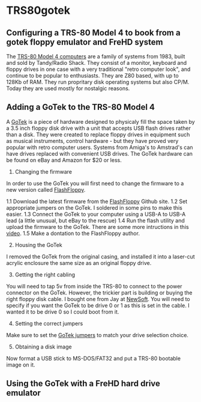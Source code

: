 # TRS80gotek
## Configuring a TRS-80 Model 4 to book from a gotek floppy emulator and FreHD system

The [TRS-80 Model 4 computers](https://en.wikipedia.org/wiki/TRS-80_Model_4) are a family of systems from 1983, built and sold by Tandy/Radio Shack. They consist of a monitor, keyboard and floppy drives in one case with a very traditional "retro computer look", and continue to be popular to enthusiasts. They are Z80 based, with up to 128Kb of RAM. They run propritary disk operating systems but also CP/M. Today they are used mostly for nostalgic reasons.

## Adding a GoTek to the TRS-80 Model 4

A [GoTek](http://www.gotekemulator.com) is a piece of hardware designed to physicaly fill the space taken by a 3.5 inch floppy disk drive with a unit that accepts USB flash drives rather than a disk. They were created to replace floppy drives in equipment such as musical instruments, control hardware - but they have proved very popular with retro computer users. Systems from Amiga's to Amstrad's can have drives replaced with convenient USB drives. The GoTek hardware can be found on eBay and Amazon for $20 or less.

1. Changing the firmware

In order to use the GoTek you will first need to change the firmware to a new version called [FlashFloppy](https://github.com/keirf/FlashFloppy).

1.1 Download the latest firmware from the [FlashFloppy](https://github.com/keirf/FlashFloppy) Github site.
1.2 Set appropriate jumpers on the GoTek. I soldered in some pins to make this easier.
1.3 Connect the GoTek to your computer using a USB-A to USB-A lead (a little unusual, but eBay to the rescue)
1.4 Run the flash utility and upload the firmware to the GoTek. There are some more intructions in this [video](https://www.youtube.com/watch?v=-K31S2xqZIk&feature=youtu.be&t=841).
1.5 Make a dontation to the FlashFloppy author.

2. Housing the GoTek

I removed the GoTek from the original casing, and installed it into a laser-cut acrylic enclosure the same size as an original floppy drive. 

3. Getting the right cabling

You will need to tap 5v from inside the TRS-80 to connect to the power connector on the GoTek. However, the trickier part is building or buying the right floppy disk cable. I bought one from Jay at [NewSoft](http://plaidvest.com/newsoft/). You will need to specify if you want the GoTek to be drive 0 or 1 as this is set in the cable. I wanted it to be drive 0 so I could boot from it.


4. Setting the correct jumpers

Make sure to set the [GoTek jumpers](https://torlus.com/floppy/forum/viewtopic.php?t=3171) to match your drive selection choice.

5. Obtaining a disk image

Now format a USB stick to MS-DOS/FAT32 and put a TRS-80 bootable image on it.

## Using the GoTek with a FreHD hard drive emulator

